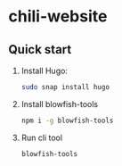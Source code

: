 # chili-website

## Quick start
1. Install Hugo:

    ```sh
    sudo snap install hugo
    ```

2. Install blowfish-tools

    ```sh
    npm i -g blowfish-tools
    ```

3. Run cli tool
    
    ```sh
    blowfish-tools
    ```
